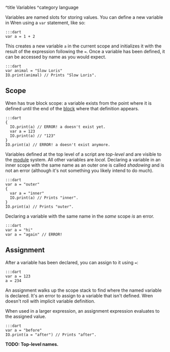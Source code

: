 ^title Variables
^category language

Variables are named slots for storing values. You can define a new variable in
Wren using a `var` statement, like so:

    :::dart
    var a = 1 + 2

This creates a new variable `a` in the current scope and initializes it with
the result of the expression following the `=`. Once a variable has been
defined, it can be accessed by name as you would expect.

    :::dart
    var animal = "Slow Loris"
    IO.print(animal) // Prints "Slow Loris".

## Scope

Wren has true block scope: a variable exists from the point where it is defined
until the end of the [block](syntax.html#blocks) where that definition appears.

    :::dart
    {
      IO.print(a) // ERROR! a doesn't exist yet.
      var a = 123
      IO.print(a) // "123"
    }
    IO.print(a) // ERROR! a doesn't exist anymore.

Variables defined at the top level of a script are *top-level* and are visible
to the [module](modules.html) system. All other variables are *local*.
Declaring a variable in an inner scope with the same name as an outer one is
called *shadowing* and is not an error (although it's not something you likely
intend to do much).

    :::dart
    var a = "outer"
    {
      var a = "inner"
      IO.print(a) // Prints "inner".
    }
    IO.print(a) // Prints "outer".

Declaring a variable with the same name in the *same* scope *is* an error.

    :::dart
    var a = "hi"
    var a = "again" // ERROR!

## Assignment

After a variable has been declared, you can assign to it using `=`:

    :::dart
    var a = 123
    a = 234

An assignment walks up the scope stack to find where the named variable is
declared. It's an error to assign to a variable that isn't defined. Wren
doesn't roll with implicit variable definition.

When used in a larger expression, an assignment expression evaluates to the
assigned value.

    :::dart
    var a = "before"
    IO.print(a = "after") // Prints "after".

**TODO: Top-level names.**
